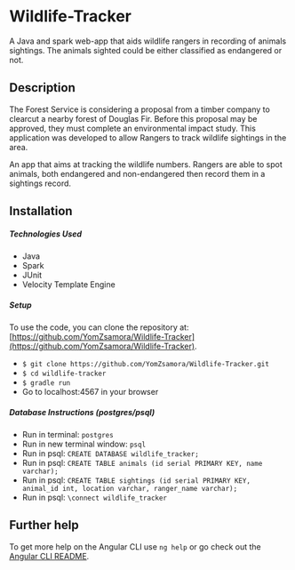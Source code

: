 # Wildlife-Tracker

A Java and spark web-app that aids wildlife rangers in recording of animals sightings. The animals sighted could be either classified as endangered or not.

## Description

The Forest Service is considering a proposal from a timber company to clearcut a nearby forest of Douglas Fir. Before this proposal may be approved, they must complete an environmental impact study. This application was developed to allow Rangers to track wildlife sightings in the area.

An app that aims at tracking the wildlife numbers. Rangers are able to spot animals, both endangered and non-endangered then record them in a sightings record.

## Installation

##### Technologies Used
- Java
- Spark
- JUnit
- Velocity Template Engine

##### Setup

To use the code, you can clone the repository at: [https://github.com/YomZsamora/Wildlife-Tracker](https://github.com/YomZsamora/Wildlife-Tracker).
* `$ git clone https://github.com/YomZsamora/Wildlife-Tracker.git`
* `$ cd wildlife-tracker` 
* `$ gradle run`
* Go to localhost:4567 in your browser

##### Database Instructions (postgres/psql)
* Run in terminal: `postgres`
* Run in new terminal window: `psql`
* Run in psql: `CREATE DATABASE wildlife_tracker;`
* Run in psql: `CREATE TABLE animals (id serial PRIMARY KEY, name varchar);`
* Run in psql: `CREATE TABLE sightings (id serial PRIMARY KEY, animal_id int, location varchar, ranger_name varchar);`
* Run in psql: `\connect wildlife_tracker`

## Further help

To get more help on the Angular CLI use `ng help` or go check out the [Angular CLI README](https://github.com/angular/angular-cli/blob/master/README.md).
